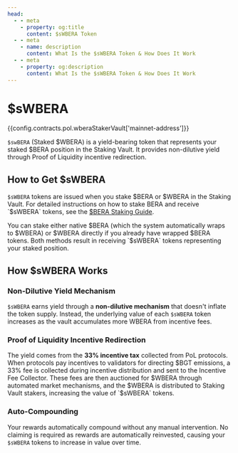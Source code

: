 ```yaml
---
head:
  - - meta
    - property: og:title
      content: $sWBERA Token
  - - meta
    - name: description
      content: What Is the $sWBERA Token & How Does It Work
  - - meta
    - property: og:description
      content: What Is the $sWBERA Token & How Does It Work
---
```


<script setup>
  import Token from '@berachain/ui/Token';
  import config from '@berachain/config/constants.json';
</script>

# $sWBERA

<a target="_blank" :href="config.mainnet.dapps.berascan.url + 'address/' + config.contracts.pol.wberaStakerVault['mainnet-address']">{{config.contracts.pol.wberaStakerVault['mainnet-address']}}</a>

<ClientOnly>
  <Token title="$sWBERA" image="https://res.cloudinary.com/duv0g402y/image/upload/v1752588172/brand/swbera.png" />
</ClientOnly>

`$swBERA` (Staked $WBERA) is a yield-bearing token that represents your staked $BERA position in the Staking Vault. It provides non-dilutive yield through Proof of Liquidity incentive redirection.

## How to Get $sWBERA

`$sWBERA` tokens are issued when you stake $BERA or $WBERA in the Staking Vault. For detailed instructions on how to stake BERA and receive `$sWBERA` tokens, see the [$BERA Staking Guide](/learn/guides/bera-staking).

You can stake either native $BERA (which the system automatically wraps to $WBERA) or $WBERA directly if you already have wrapped $BERA tokens. Both methods result in receiving `$sWBERA` tokens representing your staked position.

## How $sWBERA Works

### Non-Dilutive Yield Mechanism

`$sWBERA` earns yield through a **non-dilutive mechanism** that doesn't inflate the token supply. Instead, the underlying value of each `$sWBERA` token increases as the vault accumulates more WBERA from incentive fees.

### Proof of Liquidity Incentive Redirection

The yield comes from the **33% incentive tax** collected from PoL protocols. When protocols pay incentives to validators for directing $BGT emissions, a 33% fee is collected during incentive distribution and sent to the Incentive Fee Collector. These fees are then auctioned for $WBERA through automated market mechanisms, and the $WBERA is distributed to Staking Vault stakers, increasing the value of `$sWBERA` tokens.

### Auto-Compounding

Your rewards automatically compound without any manual intervention. No claiming is required as rewards are automatically reinvested, causing your `$sWBERA` tokens to increase in value over time.
